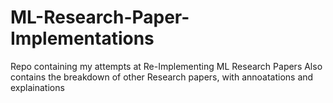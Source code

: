 # ML-Research-Paper-Implementations
Repo containing my attempts at Re-Implementing ML Research Papers
Also contains the breakdown of other Research papers, with annoatations and explainations
